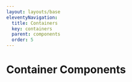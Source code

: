 ```yaml
---
layout: layouts/base
eleventyNavigation:
  title: Containers
  key: containers
  parent: components
  order: 5
---
```


# Container Components
